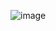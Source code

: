 ![image](https://github.com/namishagurunani/Day3/assets/126158413/e73cfd8c-b3f2-499b-a62f-429060ed04da)
